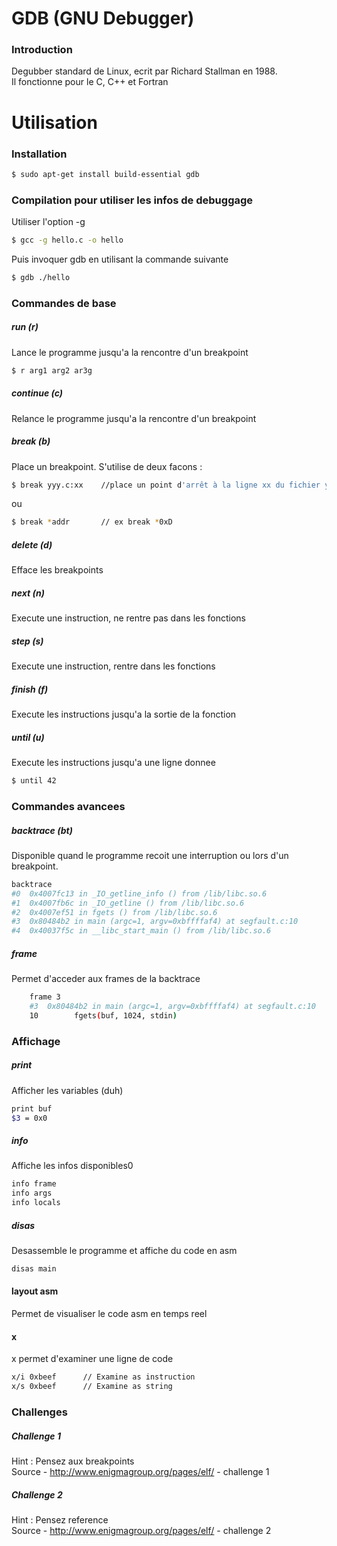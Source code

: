 # GDB (GNU Debugger)

### Introduction
Degubber standard de Linux, ecrit par Richard Stallman en 1988.  
Il fonctionne pour le C, C++ et Fortran

# Utilisation

### Installation
```sh
$ sudo apt-get install build-essential gdb
```

### Compilation pour utiliser les infos de debuggage
Utiliser l'option -g
```sh
$ gcc -g hello.c -o hello
```

Puis invoquer gdb en utilisant la commande suivante
```sh
$ gdb ./hello
```
### Commandes de base

##### run (r)
Lance le programme jusqu'a la rencontre d'un breakpoint
```sh
$ r arg1 arg2 ar3g
```

##### continue (c)
Relance le programme jusqu'a la rencontre d'un breakpoint

##### break (b)
Place un breakpoint. S'utilise de deux facons :
```sh
$ break yyy.c:xx    //place un point d'arrêt à la ligne xx du fichier yyy.c 
```
ou 
```sh
$ break *addr       // ex break *0xD
```

##### delete (d)
Efface les breakpoints

##### next (n)
Execute une instruction, ne rentre pas dans les fonctions

##### step (s)
Execute une instruction, rentre dans les fonctions

##### finish (f)
Execute les instructions jusqu'a la sortie de la fonction

##### until (u)
Execute les instructions jusqu'a une ligne donnee
```sh
$ until 42
```

### Commandes avancees

##### backtrace (bt)
Disponible quand le programme recoit une interruption ou lors d'un breakpoint.
```sh
backtrace
#0  0x4007fc13 in _IO_getline_info () from /lib/libc.so.6
#1  0x4007fb6c in _IO_getline () from /lib/libc.so.6
#2  0x4007ef51 in fgets () from /lib/libc.so.6
#3  0x80484b2 in main (argc=1, argv=0xbffffaf4) at segfault.c:10
#4  0x40037f5c in __libc_start_main () from /lib/libc.so.6
```

##### frame
Permet d'acceder aux frames de la backtrace
```sh
    frame 3
    #3  0x80484b2 in main (argc=1, argv=0xbffffaf4) at segfault.c:10
    10        fgets(buf, 1024, stdin)
```

### Affichage
##### print
Afficher les variables (duh)
```sh
print buf
$3 = 0x0
```

##### info
Affiche les infos disponibles0
```sh
info frame      
info args       
info locals     
```

##### disas
Desassemble le programme et affiche du code en asm
```sh
disas main
```

#### layout asm
Permet de visualiser le code asm en temps reel


#### x 
x permet d'examiner une ligne de code
```sh
x/i 0xbeef      // Examine as instruction
x/s 0xbeef      // Examine as string
```

### Challenges

##### Challenge 1
Hint : Pensez aux breakpoints  
Source - http://www.enigmagroup.org/pages/elf/ - challenge 1

##### Challenge 2 
Hint : Pensez reference  
Source - http://www.enigmagroup.org/pages/elf/ - challenge 2
